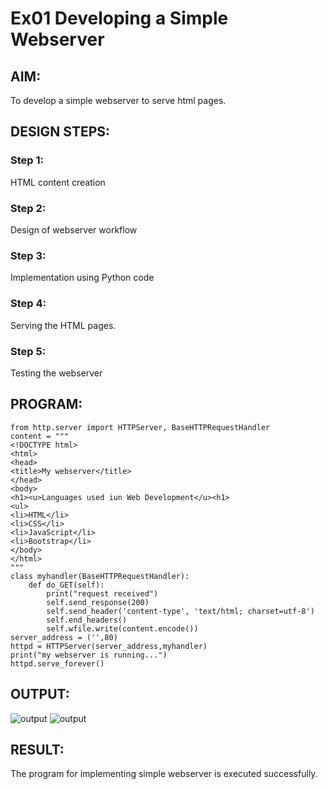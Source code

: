 # Ex01 Developing a Simple Webserver
## AIM:
To develop a simple webserver to serve html pages.

## DESIGN STEPS:
### Step 1: 
HTML content creation

### Step 2:
Design of webserver workflow

### Step 3:
Implementation using Python code

### Step 4:
Serving the HTML pages.

### Step 5:
Testing the webserver


## PROGRAM:
```
from http.server import HTTPServer, BaseHTTPRequestHandler
content = """
<!DOCTYPE html>
<html>
<head>
<title>My webserver</title>
</head>
<body>
<h1><u>Languages used iun Web Development</u><h1>
<ul>
<li>HTML</li>
<li>CSS</li>
<li>JavaScript</li>
<li>Bootstrap</li>
</body>
</html>
"""
class myhandler(BaseHTTPRequestHandler):
    def do_GET(self):
        print("request received")
        self.send_response(200)
        self.send_header('content-type', 'text/html; charset=utf-8')
        self.end_headers()
        self.wfile.write(content.encode())
server_address = ('',80)
httpd = HTTPServer(server_address,myhandler)
print("my webserver is running...")
httpd.serve_forever()
```


## OUTPUT:
![output](./out1.png)
![output](./out2.png)


## RESULT:
The program for implementing simple webserver is executed successfully.
